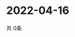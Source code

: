 # 2022-04-16
  共 0条

  <!-- BEGIN -->
  <!-- 最后更新时间Sat Apr 16 2022 20:05:32 GMT+0000 (Coordinated Universal Time) -->
  
  <!-- END -->
  
  